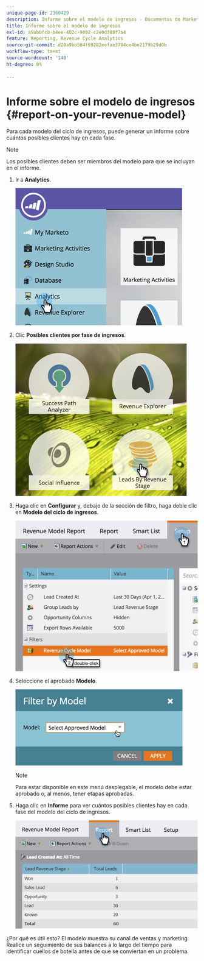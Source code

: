```yaml
---
unique-page-id: 2360429
description: Informe sobre el modelo de ingresos - Documentos de Marketo - Documentación del producto
title: Informe sobre el modelo de ingresos
exl-id: a9abbfcb-b4ee-402c-9092-c2e0d388f7a4
feature: Reporting, Revenue Cycle Analytics
source-git-commit: d20a9bb584f69282eefae3704ce4be2179b29d0b
workflow-type: tm+mt
source-wordcount: '140'
ht-degree: 0%

---
```


# Informe sobre el modelo de ingresos {#report-on-your-revenue-model}

Para cada modelo del ciclo de ingresos, puede generar un informe sobre cuántos posibles clientes hay en cada fase.

>[!NOTE]
>
>Los posibles clientes deben ser miembros del modelo para que se incluyan en el informe.

1. Ir a **Analytics**.

   ![](assets/image2015-4-29-16-3a8-3a14.png)

1. Clic **Posibles clientes por fase de ingresos**.

   ![](assets/image2015-4-29-16-3a15-3a3.png)

1. Haga clic en **Configurar** y, debajo de la sección de filtro, haga doble clic en **Modelo del ciclo de ingresos**.

   ![](assets/image2015-4-29-16-3a37-3a57.png)

1. Seleccione el aprobado **Modelo**.

   ![](assets/image2015-4-29-16-3a40-3a34.png)

   >[!NOTE]
   >
   >Para estar disponible en este menú desplegable, el modelo debe estar aprobado o, al menos, tener etapas aprobadas.

1. Haga clic en **Informe** para ver cuántos posibles clientes hay en cada fase del modelo del ciclo de ingresos.

   ![](assets/image2015-4-29-16-3a51-3a29.png)

¿Por qué es útil esto? El modelo muestra su canal de ventas y marketing. Realice un seguimiento de sus balances a lo largo del tiempo para identificar cuellos de botella antes de que se conviertan en un problema.
